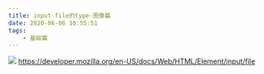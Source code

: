 ```yaml
---
title: input-file的type-图像篇
date: 2020-06-06 16:55:51
tags:
    - 基础篇
---
```

![](inputfile.png)
https://developer.mozilla.org/en-US/docs/Web/HTML/Element/input/file
